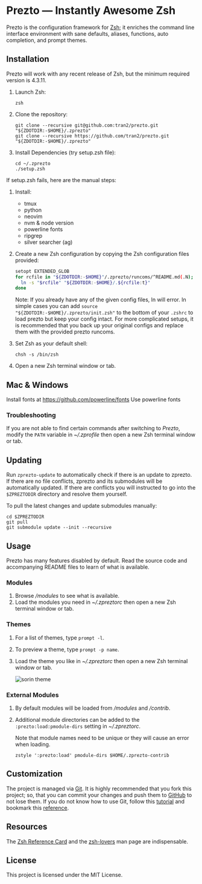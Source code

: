 # Prezto — Instantly Awesome Zsh

Prezto is the configuration framework for [Zsh][1]; it enriches the command line
interface environment with sane defaults, aliases, functions, auto completion,
and prompt themes.

## Installation

Prezto will work with any recent release of Zsh, but the minimum required
version is 4.3.11.

1. Launch Zsh:

   ```console
   zsh
   ```

2. Clone the repository:

   ```console
   git clone --recursive git@github.com:tran2/prezto.git "${ZDOTDIR:-$HOME}/.zprezto"
   git clone --recursive https://github.com/tran2/prezto.git "${ZDOTDIR:-$HOME}/.zprezto"
   ```

3. Install Dependencies (try setup.zsh file):

   ```console
   cd ~/.zprezto
   ./setup.zsh
   ```

If setup.zsh fails, here are the manual steps:

1. Install:

   - tmux
   - python
   - neovim
   - nvm & node version
   - powerline fonts
   - ripgrep
   - silver searcher (ag)

2. Create a new Zsh configuration by copying the Zsh configuration files
   provided:

   ```sh
   setopt EXTENDED_GLOB
   for rcfile in "${ZDOTDIR:-$HOME}"/.zprezto/runcoms/^README.md(.N); do
     ln -s "$rcfile" "${ZDOTDIR:-$HOME}/.${rcfile:t}"
   done
   ```

   Note: If you already have any of the given config files, ln will error. In
   simple cases you can add `source "${ZDOTDIR:-$HOME}/.zprezto/init.zsh"` to
   the bottom of your `.zshrc` to load prezto but keep your config intact. For
   more complicated setups, it is recommended that you back up your original
   configs and replace them with the provided prezto runcoms.

3. Set Zsh as your default shell:

   ```console
   chsh -s /bin/zsh
   ```

4. Open a new Zsh terminal window or tab.

## Mac & Windows

Install fonts at https://github.com/powerline/fonts
Use powerline fonts

### Troubleshooting

If you are not able to find certain commands after switching to _Prezto_,
modify the `PATH` variable in _~/.zprofile_ then open a new Zsh terminal
window or tab.

## Updating

Run `zprezto-update` to automatically check if there is an update to zprezto.
If there are no file conflicts, zprezto and its submodules will be
automatically updated. If there are conflicts you will instructed to go into
the `$ZPREZTODIR` directory and resolve them yourself.

To pull the latest changes and update submodules manually:

```console
cd $ZPREZTODIR
git pull
git submodule update --init --recursive
```

## Usage

Prezto has many features disabled by default. Read the source code and
accompanying README files to learn of what is available.

### Modules

1. Browse _/modules_ to see what is available.
2. Load the modules you need in _~/.zpreztorc_ then open a new Zsh terminal
   window or tab.

### Themes

1. For a list of themes, type `prompt -l`.
2. To preview a theme, type `prompt -p name`.
3. Load the theme you like in _~/.zpreztorc_ then open a new Zsh terminal
   window or tab.

   ![sorin theme][2]

### External Modules

1. By default modules will be loaded from _/modules_ and _/contrib_.
2. Additional module directories can be added to the
   `:prezto:load:pmodule-dirs` setting in _~/.zpreztorc_.

   Note that module names need to be unique or they will cause an error when
   loading.

   ```console
   zstyle ':prezto:load' pmodule-dirs $HOME/.zprezto-contrib
   ```

## Customization

The project is managed via [Git][3]. It is highly recommended that you fork this
project; so, that you can commit your changes and push them to [GitHub][4] to
not lose them. If you do not know how to use Git, follow this [tutorial][5] and
bookmark this [reference][6].

## Resources

The [Zsh Reference Card][7] and the [zsh-lovers][8] man page are indispensable.

## License

This project is licensed under the MIT License.

[1]: http://www.zsh.org
[2]: http://i.imgur.com/nrGV6pg.png "sorin theme"
[3]: http://git-scm.com
[4]: https://github.com
[5]: http://gitimmersion.com
[6]: http://gitref.org
[7]: http://www.bash2zsh.com/zsh_refcard/refcard.pdf
[8]: http://grml.org/zsh/zsh-lovers.html
